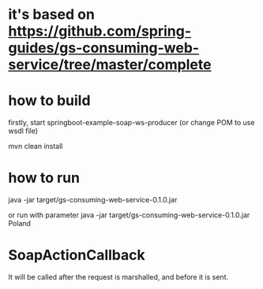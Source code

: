# it's based on https://github.com/spring-guides/gs-consuming-web-service/tree/master/complete

# how to build
firstly, start springboot-example-soap-ws-producer (or change POM to use wsdl file)

mvn clean install

# how to run
java -jar target/gs-consuming-web-service-0.1.0.jar

or run with parameter
java -jar target/gs-consuming-web-service-0.1.0.jar Poland

# SoapActionCallback
It will be called after the request is marshalled, and before it is sent.
